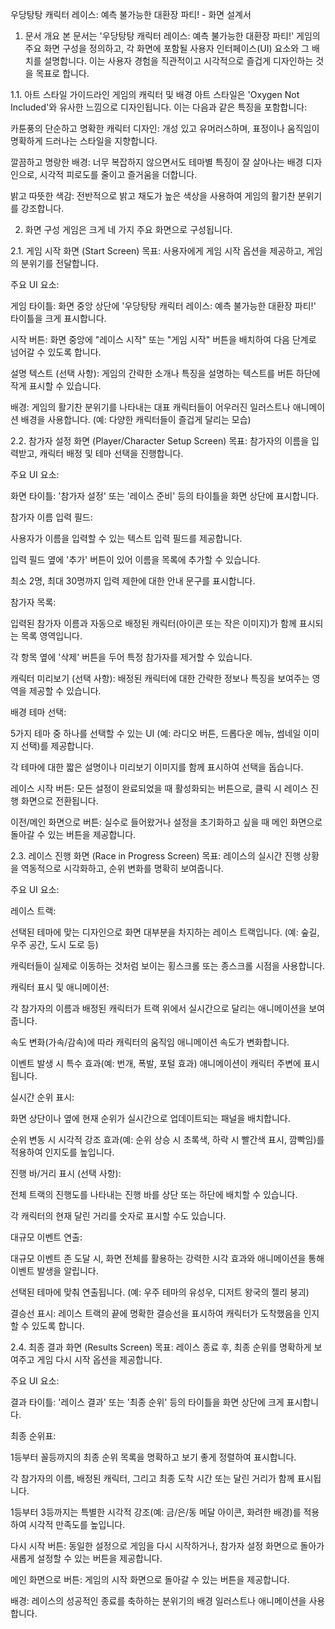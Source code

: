 우당탕탕 캐릭터 레이스: 예측 불가능한 대환장 파티! - 화면 설계서
1. 문서 개요
본 문서는 '우당탕탕 캐릭터 레이스: 예측 불가능한 대환장 파티!' 게임의 주요 화면 구성을 정의하고, 각 화면에 포함될 사용자 인터페이스(UI) 요소와 그 배치를 설명합니다. 이는 사용자 경험을 직관적이고 시각적으로 즐겁게 디자인하는 것을 목표로 합니다.

1.1. 아트 스타일 가이드라인
게임의 캐릭터 및 배경 아트 스타일은 'Oxygen Not Included'와 유사한 느낌으로 디자인됩니다. 이는 다음과 같은 특징을 포함합니다:

카툰풍의 단순하고 명확한 캐릭터 디자인: 개성 있고 유머러스하며, 표정이나 움직임이 명확하게 드러나는 스타일을 지향합니다.

깔끔하고 명랑한 배경: 너무 복잡하지 않으면서도 테마별 특징이 잘 살아나는 배경 디자인으로, 시각적 피로도를 줄이고 즐거움을 더합니다.

밝고 따뜻한 색감: 전반적으로 밝고 채도가 높은 색상을 사용하여 게임의 활기찬 분위기를 강조합니다.

2. 화면 구성
게임은 크게 네 가지 주요 화면으로 구성됩니다.

2.1. 게임 시작 화면 (Start Screen)
목표: 사용자에게 게임 시작 옵션을 제공하고, 게임의 분위기를 전달합니다.

주요 UI 요소:

게임 타이틀: 화면 중앙 상단에 '우당탕탕 캐릭터 레이스: 예측 불가능한 대환장 파티!' 타이틀을 크게 표시합니다.

시작 버튼: 화면 중앙에 "레이스 시작" 또는 "게임 시작" 버튼을 배치하여 다음 단계로 넘어갈 수 있도록 합니다.

설명 텍스트 (선택 사항): 게임의 간략한 소개나 특징을 설명하는 텍스트를 버튼 하단에 작게 표시할 수 있습니다.

배경: 게임의 활기찬 분위기를 나타내는 대표 캐릭터들이 어우러진 일러스트나 애니메이션 배경을 사용합니다. (예: 다양한 캐릭터들이 즐겁게 달리는 모습)

2.2. 참가자 설정 화면 (Player/Character Setup Screen)
목표: 참가자의 이름을 입력받고, 캐릭터 배정 및 테마 선택을 진행합니다.

주요 UI 요소:

화면 타이틀: '참가자 설정' 또는 '레이스 준비' 등의 타이틀을 화면 상단에 표시합니다.

참가자 이름 입력 필드:

사용자가 이름을 입력할 수 있는 텍스트 입력 필드를 제공합니다.

입력 필드 옆에 '추가' 버튼이 있어 이름을 목록에 추가할 수 있습니다.

최소 2명, 최대 30명까지 입력 제한에 대한 안내 문구를 표시합니다.

참가자 목록:

입력된 참가자 이름과 자동으로 배정된 캐릭터(아이콘 또는 작은 이미지)가 함께 표시되는 목록 영역입니다.

각 항목 옆에 '삭제' 버튼을 두어 특정 참가자를 제거할 수 있습니다.

캐릭터 미리보기 (선택 사항): 배정된 캐릭터에 대한 간략한 정보나 특징을 보여주는 영역을 제공할 수 있습니다.

배경 테마 선택:

5가지 테마 중 하나를 선택할 수 있는 UI (예: 라디오 버튼, 드롭다운 메뉴, 썸네일 이미지 선택)를 제공합니다.

각 테마에 대한 짧은 설명이나 미리보기 이미지를 함께 표시하여 선택을 돕습니다.

레이스 시작 버튼: 모든 설정이 완료되었을 때 활성화되는 버튼으로, 클릭 시 레이스 진행 화면으로 전환됩니다.

이전/메인 화면으로 버튼: 실수로 들어왔거나 설정을 초기화하고 싶을 때 메인 화면으로 돌아갈 수 있는 버튼을 제공합니다.

2.3. 레이스 진행 화면 (Race in Progress Screen)
목표: 레이스의 실시간 진행 상황을 역동적으로 시각화하고, 순위 변화를 명확히 보여줍니다.

주요 UI 요소:

레이스 트랙:

선택된 테마에 맞는 디자인으로 화면 대부분을 차지하는 레이스 트랙입니다. (예: 숲길, 우주 공간, 도시 도로 등)

캐릭터들이 실제로 이동하는 것처럼 보이는 횡스크롤 또는 종스크롤 시점을 사용합니다.

캐릭터 표시 및 애니메이션:

각 참가자의 이름과 배정된 캐릭터가 트랙 위에서 실시간으로 달리는 애니메이션을 보여줍니다.

속도 변화(가속/감속)에 따라 캐릭터의 움직임 애니메이션 속도가 변화합니다.

이벤트 발생 시 특수 효과(예: 번개, 폭발, 포털 효과) 애니메이션이 캐릭터 주변에 표시됩니다.

실시간 순위 표시:

화면 상단이나 옆에 현재 순위가 실시간으로 업데이트되는 패널을 배치합니다.

순위 변동 시 시각적 강조 효과(예: 순위 상승 시 초록색, 하락 시 빨간색 표시, 깜빡임)를 적용하여 인지도를 높입니다.

진행 바/거리 표시 (선택 사항):

전체 트랙의 진행도를 나타내는 진행 바를 상단 또는 하단에 배치할 수 있습니다.

각 캐릭터의 현재 달린 거리를 숫자로 표시할 수도 있습니다.

대규모 이벤트 연출:

대규모 이벤트 존 도달 시, 화면 전체를 활용하는 강력한 시각 효과와 애니메이션을 통해 이벤트 발생을 알립니다.

선택된 테마에 맞춰 연출됩니다. (예: 우주 테마의 유성우, 디저트 왕국의 젤리 붕괴)

결승선 표시: 레이스 트랙의 끝에 명확한 결승선을 표시하여 캐릭터가 도착했음을 인지할 수 있도록 합니다.

2.4. 최종 결과 화면 (Results Screen)
목표: 레이스 종료 후, 최종 순위를 명확하게 보여주고 게임 다시 시작 옵션을 제공합니다.

주요 UI 요소:

결과 타이틀: '레이스 결과' 또는 '최종 순위' 등의 타이틀을 화면 상단에 크게 표시합니다.

최종 순위표:

1등부터 꼴등까지의 최종 순위 목록을 명확하고 보기 좋게 정렬하여 표시합니다.

각 참가자의 이름, 배정된 캐릭터, 그리고 최종 도착 시간 또는 달린 거리가 함께 표시됩니다.

1등부터 3등까지는 특별한 시각적 강조(예: 금/은/동 메달 아이콘, 화려한 배경)를 적용하여 시각적 만족도를 높입니다.

다시 시작 버튼: 동일한 설정으로 게임을 다시 시작하거나, 참가자 설정 화면으로 돌아가 새롭게 설정할 수 있는 버튼을 제공합니다.

메인 화면으로 버튼: 게임의 시작 화면으로 돌아갈 수 있는 버튼을 제공합니다.

배경: 레이스의 성공적인 종료를 축하하는 분위기의 배경 일러스트나 애니메이션을 사용합니다.